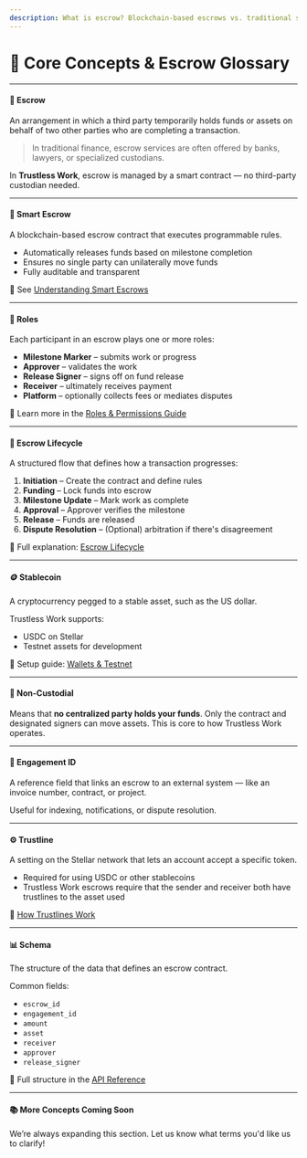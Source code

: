 ```yaml
---
description: What is escrow? Blockchain-based escrows vs. traditional solutions.
---
```


# 📘 Core Concepts & Escrow Glossary

***

#### 🏦 Escrow

An arrangement in which a third party temporarily holds funds or assets on behalf of two other parties who are completing a transaction.

> In traditional finance, escrow services are often offered by banks, lawyers, or specialized custodians.

In **Trustless Work**, escrow is managed by a smart contract — no third-party custodian needed.

***

#### 🤖 Smart Escrow

A blockchain-based escrow contract that executes programmable rules.

* Automatically releases funds based on milestone completion
* Ensures no single party can unilaterally move funds
* Fully auditable and transparent

🔗 See [Understanding Smart Escrows](https://dots.trustlesswork.com/understanding-smart-escrows)

***

#### 🧠 Roles

Each participant in an escrow plays one or more roles:

* **Milestone Marker** – submits work or progress
* **Approver** – validates the work
* **Release Signer** – signs off on fund release
* **Receiver** – ultimately receives payment
* **Platform** – optionally collects fees or mediates disputes

🔗 Learn more in the [Roles & Permissions Guide](https://dots.trustlesswork.com/roles)

***

#### 🔄 Escrow Lifecycle

A structured flow that defines how a transaction progresses:

1. **Initiation** – Create the contract and define rules
2. **Funding** – Lock funds into escrow
3. **Milestone Update** – Mark work as complete
4. **Approval** – Approver verifies the milestone
5. **Release** – Funds are released
6. **Dispute Resolution** – (Optional) arbitration if there's disagreement

🔗 Full explanation: [Escrow Lifecycle](https://dots.trustlesswork.com/lifecycle)

***

#### 🪙 Stablecoin

A cryptocurrency pegged to a stable asset, such as the US dollar.

Trustless Work supports:

* USDC on Stellar
* Testnet assets for development

🔗 Setup guide: [Wallets & Testnet](https://dots.trustlesswork.com/wallets)

***

#### 🔐 Non-Custodial

Means that **no centralized party holds your funds**. Only the contract and designated signers can move assets. This is core to how Trustless Work operates.

***

#### 🧾 Engagement ID

A reference field that links an escrow to an external system — like an invoice number, contract, or project.

Useful for indexing, notifications, or dispute resolution.

***

#### ⚙️ Trustline

A setting on the Stellar network that lets an account accept a specific token.

* Required for using USDC or other stablecoins
* Trustless Work escrows require that the sender and receiver both have trustlines to the asset used

🔗 [How Trustlines Work](https://docs.stellar.org/docs/issuing-assets/an-overview-of-trustlines/)

***

#### 📊 Schema

The structure of the data that defines an escrow contract.

Common fields:

* `escrow_id`
* `engagement_id`
* `amount`
* `asset`
* `receiver`
* `approver`
* `release_signer`

🔗 Full structure in the [API Reference](https://github.com/Trustless-Work/docs)

***

#### 📚 More Concepts Coming Soon

We’re always expanding this section. Let us know what terms you'd like us to clarify!
